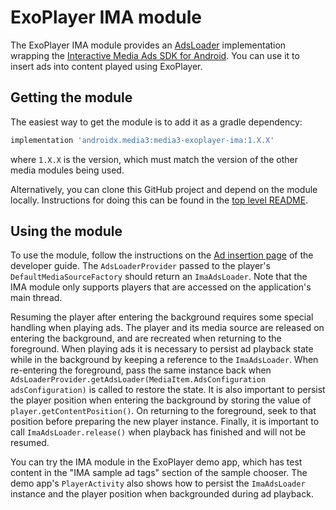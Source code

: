 # ExoPlayer IMA module

The ExoPlayer IMA module provides an [AdsLoader][] implementation wrapping the
[Interactive Media Ads SDK for Android][IMA]. You can use it to insert ads into
content played using ExoPlayer.

[IMA]: https://developers.google.com/interactive-media-ads/docs/sdks/android/
[AdsLoader]: ../exoplayer/src/main/java/androidx/media3/exoplayer/source/ads/AdsLoader.java

## Getting the module

The easiest way to get the module is to add it as a gradle dependency:

```gradle
implementation 'androidx.media3:media3-exoplayer-ima:1.X.X'
```

where `1.X.X` is the version, which must match the version of the other media
modules being used.

Alternatively, you can clone this GitHub project and depend on the module
locally. Instructions for doing this can be found in the [top level README][].

[top level README]: ../../README.md

## Using the module

To use the module, follow the instructions on the
[Ad insertion page](https://exoplayer.dev/ad-insertion.html#declarative-ad-support)
of the developer guide. The `AdsLoaderProvider` passed to the player's
`DefaultMediaSourceFactory` should return an `ImaAdsLoader`. Note that the IMA
module only supports players that are accessed on the application's main thread.

Resuming the player after entering the background requires some special
handling when playing ads. The player and its media source are released on
entering the background, and are recreated when returning to the foreground.
When playing ads it is necessary to persist ad playback state while in the
background by keeping a reference to the `ImaAdsLoader`. When re-entering the
foreground, pass the same instance back when
`AdsLoaderProvider.getAdsLoader(MediaItem.AdsConfiguration adsConfiguration)`
is called to restore the state. It is also important to persist the player
position when entering the background by storing the value of
`player.getContentPosition()`.  On returning to the foreground, seek to that
position before preparing the new player instance. Finally, it is important to
call `ImaAdsLoader.release()` when playback has finished and will not be
resumed.

You can try the IMA module in the ExoPlayer demo app, which has test content in
the "IMA sample ad tags" section of the sample chooser. The demo app's
`PlayerActivity` also shows how to persist the `ImaAdsLoader` instance and the
player position when backgrounded during ad playback.
